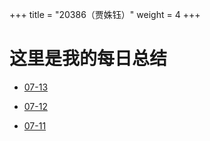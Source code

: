 ﻿+++
title = "20386（贾姝钰）"
weight = 4
+++

# 这里是我的每日总结

* [07-13](07-13)

* [07-12](07-12)

* [07-11](07-11)